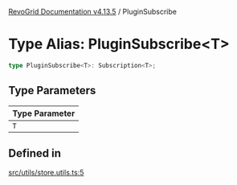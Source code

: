 [RevoGrid Documentation v4.13.5](README.md) / PluginSubscribe

# Type Alias: PluginSubscribe\<T\>

```ts
type PluginSubscribe<T>: Subscription<T>;
```

## Type Parameters

| Type Parameter |
| ------ |
| `T` |

## Defined in

[src/utils/store.utils.ts:5](https://github.com/revolist/revogrid/blob/f32590b4b251a55e7610f26e48cd67947bdd6441/src/utils/store.utils.ts#L5)
